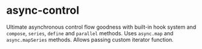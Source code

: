 # async-control
Ultimate asynchronous control flow goodness with built-in hook system and `compose`, `series`, `define` and `parallel` methods. Uses `async.map` and` async.mapSeries` methods. Allows passing custom iterator function.
